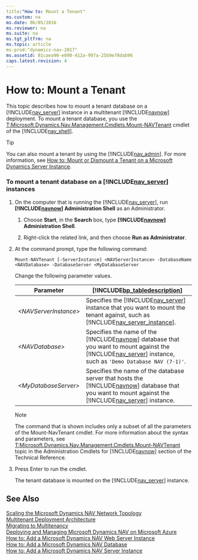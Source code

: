 ```yaml
---
title:"How to: Mount a Tenant"
ms.custom: na
ms.date: 06/05/2016
ms.reviewer: na
ms.suite: na
ms.tgt_pltfrm: na
ms.topic: article
ms-prod:"dynamics-nav-2017"
ms.assetid: 81caea90-e090-412a-997a-25b9e78dab96
caps.latest.revision: 4
---
```

# How to: Mount a Tenant
This topic describes how to mount a tenant database on a [!INCLUDE[nav_server](includes/nav_server_md.md)] instance in a multitenant [!INCLUDE[navnow](includes/navnow_md.md)] deployment. To mount a tenant database, you use the [T:Microsoft.Dynamics.Nav.Management.Cmdlets.Mount\-NAVTenant](assetId:///T:Microsoft.Dynamics.Nav.Management.Cmdlets.Mount-NAVTenant) cmdlet of the [!INCLUDE[nav_shell](includes/nav_shell_md.md)].  
  
> [!TIP]  
>  You can also mount a tenant by using the [!INCLUDE[nav_admin](includes/nav_admin_md.md)]. For more information, see [How to: Mount or Dismount a Tenant on a Microsoft Dynamics Server Instance](../Topic/How%20to:%20Mount%20or%20Dismount%20a%20Tenant%20on%20a%20Microsoft%20Dynamics%20Server%20Instance.md).  
  
### To mount a tenant database on a [!INCLUDE[nav_server](includes/nav_server_md.md)] instances  
  
1.  On the computer that is running the [!INCLUDE[nav_server](includes/nav_server_md.md)], run **[!INCLUDE[navnow](includes/navnow_md.md)] Administration Shell** as an Administrator.  
  
    1.  Choose **Start**, in the **Search** box, type **[!INCLUDE[navnow](includes/navnow_md.md)] Administration Shell**.  
  
    2.  Right\-click the related link, and then choose **Run as Administrator**.  
  
2.  At the command prompt, type the following command:  
  
    ```  
    Mount-NAVTenant [-ServerInstance] <NAVServerInstance> -DatabaseName <NAVDatabase> -DatabaseServer <MyDatabaseServer  
    ```  
  
     Change the following parameter values.  
  
    |Parameter|[!INCLUDE[bp_tabledescription](includes/bp_tabledescription_md.md)]|  
    |---------------|---------------------------------------|  
    |*\<NAVServerInstance\>*|Specifies the [!INCLUDE[nav_server](includes/nav_server_md.md)] instance that you want to mount the tenant against, such as [!INCLUDE[nav_server_instance](includes/nav_server_instance_md.md)].|  
    |*\<NAVDatabase\>*|Specifies the name of the [!INCLUDE[navnow](includes/navnow_md.md)] database that you want to mount against the [!INCLUDE[nav_server](includes/nav_server_md.md)] instance, such as `'Demo Database NAV (7-1)'`.|  
    |*\<MyDatabaseServer\>*|Specifies the name of the database server that hosts the [!INCLUDE[navnow](includes/navnow_md.md)] database that you want to mount against the [!INCLUDE[nav_server](includes/nav_server_md.md)] instance.|  
  
    > [!NOTE]  
    >  The command that is shown includes only a subset of all the parameters of the Mount\-NavTenant cmdlet. For more information about the syntax and parameters, see [T:Microsoft.Dynamics.Nav.Management.Cmdlets.Mount\-NAVTenant](assetId:///T:Microsoft.Dynamics.Nav.Management.Cmdlets.Mount-NAVTenant) topic in the Administration Cmdlets for [!INCLUDE[navnow](includes/navnow_md.md)] section of the Technical Reference.  
  
3.  Press Enter to run the cmdlet.  
  
     The tenant database is mounted on the [!INCLUDE[nav_server](includes/nav_server_md.md)] instance.  
  
## See Also  
 [Scaling the Microsoft Dynamics NAV Network Topology](Scaling-the-Microsoft-Dynamics-NAV-Network-Topology.md)   
 [Multitenant Deployment Architecture](Multitenant-Deployment-Architecture.md)   
 [Migrating to Multitenancy](Migrating-to-Multitenancy.md)   
 [Deploying and Managing Microsoft Dynamics NAV on Microsoft Azure](Deploying-and-Managing-Microsoft-Dynamics-NAV-on-Microsoft-Azure.md)   
 [How to: Add a Microsoft Dynamics NAV Web Server Instance](../Topic/How%20to:%20Add%20a%20Microsoft%20Dynamics%20NAV%20Web%20Server%20Instance.md)   
 [How to: Add a Microsoft Dynamics NAV Database](../Topic/How%20to:%20Add%20a%20Microsoft%20Dynamics%20NAV%20Database.md)   
 [How to: Add a Microsoft Dynamics NAV Server Instance](../Topic/How%20to:%20Add%20a%20Microsoft%20Dynamics%20NAV%20Server%20Instance.md)